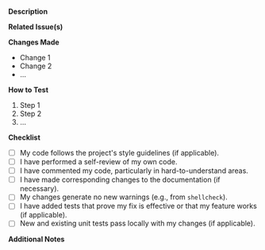 <!-- Thank you for contributing! Please provide the following information. -->

**Description**

<!-- Briefly describe the changes introduced by this pull request. -->
<!-- What problem does it solve? What features does it add? -->

**Related Issue(s)**

<!-- Link to any relevant issues using `Fixes #issue_number` or `Related to #issue_number`. -->
<!-- Example: Fixes #123 -->

**Changes Made**

<!-- List the main changes made in this PR. -->
- Change 1
- Change 2
- ...

**How to Test**

<!-- Provide clear steps on how to manually test the changes. -->
1. Step 1
2. Step 2
3. ...

**Checklist**

<!-- Go through this checklist before submitting. -->
- [ ] My code follows the project's style guidelines (if applicable).
- [ ] I have performed a self-review of my own code.
- [ ] I have commented my code, particularly in hard-to-understand areas.
- [ ] I have made corresponding changes to the documentation (if necessary).
- [ ] My changes generate no new warnings (e.g., from `shellcheck`).
- [ ] I have added tests that prove my fix is effective or that my feature works (if applicable).
- [ ] New and existing unit tests pass locally with my changes (if applicable).

**Additional Notes**

<!-- Add any other information that might be helpful for the reviewer. -->